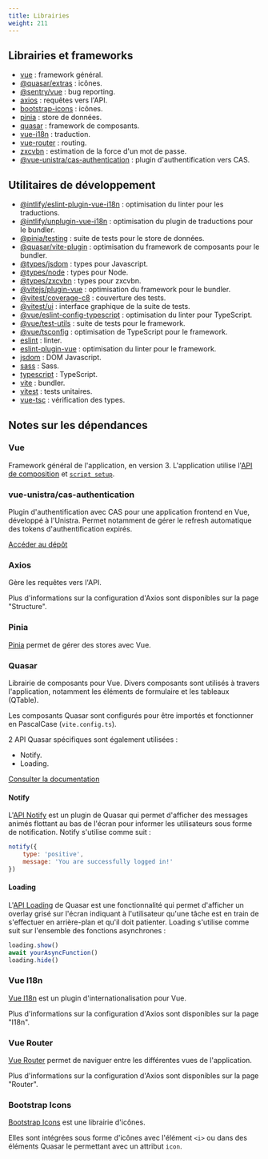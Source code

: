```yaml
---
title: Librairies
weight: 211
---
```


## Librairies et frameworks

- [vue](https://www.npmjs.com/package/vue) : framework général.
- [@quasar/extras](https://www.npmjs.com/package/@quasar/extras) : icônes.
- [@sentry/vue](https://www.npmjs.com/package/@sentry/vue) : bug reporting.
- [axios](https://www.npmjs.com/package/axios) : requêtes vers l'API.
- [bootstrap-icons](https://www.npmjs.com/package/bootstrap-icons) : icônes.
- [pinia](https://www.npmjs.com/package/pinia) : store de données.
- [quasar](https://www.npmjs.com/package/quasar) : framework de composants.
- [vue-i18n](https://www.npmjs.com/package/vue-i18n) : traduction.
- [vue-router](https://www.npmjs.com/package/vue-router) : routing.
- [zxcvbn](https://www.npmjs.com/package/zxcvbn) : estimation de la force d'un mot de passe.
- [@vue-unistra/cas-authentication](https://git.unistra.fr/vue-unistra/cas-authentication) : plugin d'authentification vers CAS.

## Utilitaires de développement

- [@intlify/eslint-plugin-vue-i18n](https://www.npmjs.com/package/@intlify/eslint-plugin-vue-i18n) : optimisation du linter pour les traductions.
- [@intlify/unplugin-vue-i18n](https://www.npmjs.com/package/@intlify/unplugin-vue-i18n) : optimisation du plugin de traductions pour le bundler.
- [@pinia/testing](https://www.npmjs.com/package/@pinia/testing) : suite de tests pour le store de données.
- [@quasar/vite-plugin](https://www.npmjs.com/package/@quasar/vite-plugin) : optimisation du framework de composants pour le bundler.
- [@types/jsdom](https://www.npmjs.com/package/@types/jsdom) : types pour Javascript.
- [@types/node](https://www.npmjs.com/package/@types/node) : types pour Node.
- [@types/zxcvbn](https://www.npmjs.com/package/@types/zxcvbn) : types pour zxcvbn.
- [@vitejs/plugin-vue](https://www.npmjs.com/package/@vitejs/plugin-vue) : optimisation du framework pour le bundler.
- [@vitest/coverage-c8](https://www.npmjs.com/package/@vitest/coverage-c8) : couverture des tests.
- [@vitest/ui](https://www.npmjs.com/package/@vitest/ui) : interface graphique de la suite de tests.
- [@vue/eslint-config-typescript](https://www.npmjs.com/package/@vue/eslint-config-typescript) : optimisation du linter pour TypeScript.
- [@vue/test-utils](https://www.npmjs.com/package/@vue/test-utils) : suite de tests pour le framework.
- [@vue/tsconfig](https://www.npmjs.com/package/@vue/tsconfig) : optimisation de TypeScript pour le framework.
- [eslint](https://www.npmjs.com/package/eslint) : linter.
- [eslint-plugin-vue](https://www.npmjs.com/package/eslint-plugin-vue) : optimisation du linter pour le framework.
- [jsdom](https://www.npmjs.com/package/jsdom) : DOM Javascript.
- [sass](https://www.npmjs.com/package/sass) : Sass.
- [typescript](https://www.npmjs.com/package/typescript) : TypeScript.
- [vite](https://www.npmjs.com/package/vite) : bundler.
- [vitest](https://www.npmjs.com/package/vitest) : tests unitaires.
- [vue-tsc](https://www.npmjs.com/package/vue-tsc) : vérification des types.

## Notes sur les dépendances

### Vue

Framework général de l'application, en version 3. 
L'application utilise l'[API de composition](https://vuejs.org/guide/introduction.html#api-styles) et [`script setup`](https://vuejs.org/api/sfc-script-setup.html).

### vue-unistra/cas-authentication

Plugin d'authentification avec CAS pour une application frontend en Vue, développé à l'Unistra.
Permet notamment de gérer le refresh automatique des tokens d'authentification expirés.

[Accéder au dépôt](https://git.unistra.fr/vue-unistra/cas-authentication)

### Axios

Gère les requêtes vers l'API. 

Plus d'informations sur la configuration d'Axios sont disponibles sur la page "Structure".

### Pinia

[Pinia](https://pinia.vuejs.org/) permet de gérer des stores avec Vue.

### Quasar

Librairie de composants pour Vue. Divers composants sont utilisés à travers l'application, notamment les éléments de formulaire et les tableaux (QTable).

Les composants Quasar sont configurés pour être importés et fonctionner en PascalCase (`vite.config.ts`).

2 API Quasar spécifiques sont également utilisées :
- Notify.
- Loading.

[Consulter la documentation](https://quasar.dev/docs)

#### Notify

L'[API Notify](https://quasar.dev/quasar-plugins/notify#notify-api) est un plugin de Quasar qui permet d'afficher des messages animés flottant au bas de l'écran pour informer les utilisateurs sous forme de notification. Notify s'utilise comme suit : 

```js
notify({
    type: 'positive',
    message: 'You are successfully logged in!'
})
```

#### Loading

L'[API Loading](https://quasar.dev/quasar-plugins/loading#loading-api) de Quasar est une fonctionnalité qui permet d'afficher un overlay grisé sur l'écran indiquant à l'utilisateur qu'une tâche est en train de s'effectuer en arrière-plan et qu'il doit patienter. Loading s'utilise comme suit sur l'ensemble des fonctions asynchrones : 

```js
loading.show()
await yourAsyncFunction()
loading.hide()
```

### Vue I18n

[Vue I18n](https://vue-i18n.intlify.dev/) est un plugin d'internationalisation pour Vue.

Plus d'informations sur la configuration d'Axios sont disponibles sur la page "I18n".

### Vue Router

[Vue Router](https://router.vuejs.org/) permet de naviguer entre les différentes vues de l'application.

Plus d'informations sur la configuration d'Axios sont disponibles sur la page "Router".

### Bootstrap Icons

[Bootstrap Icons](https://icons.getbootstrap.com/) est une librairie d'icônes.

Elles sont intégrées sous forme d'icônes avec l'élément `<i>` ou dans des éléments Quasar le permettant avec un attribut `icon`.
